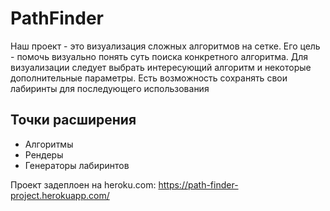 # PathFinder

Наш проект  - это визуализация сложных алгоритмов на сетке. Его цель - помочь визуально понять суть поиска конкретного алгоритма. Для визуализации следует выбрать интересующий алгоритм и некоторые дополнительные параметры. Есть возможность сохранять свои лабиринты для последующего использования

## Точки расширения

* Алгоритмы
* Рендеры
* Генераторы лабиринтов

Проект задеплоен на heroku.com: <https://path-finder-project.herokuapp.com/>